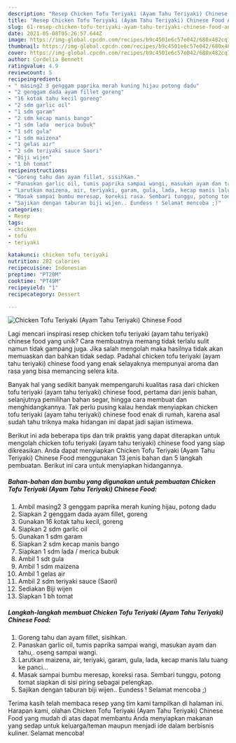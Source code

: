 ```yaml
---
description: "Resep Chicken Tofu Teriyaki (Ayam Tahu Teriyaki) Chinese Food Anti Gagal"
title: "Resep Chicken Tofu Teriyaki (Ayam Tahu Teriyaki) Chinese Food Anti Gagal"
slug: 61-resep-chicken-tofu-teriyaki-ayam-tahu-teriyaki-chinese-food-anti-gagal
date: 2021-05-08T05:26:57.644Z
image: https://img-global.cpcdn.com/recipes/b9c4501e6c57e042/680x482cq70/chicken-tofu-teriyaki-ayam-tahu-teriyaki-chinese-food-foto-resep-utama.jpg
thumbnail: https://img-global.cpcdn.com/recipes/b9c4501e6c57e042/680x482cq70/chicken-tofu-teriyaki-ayam-tahu-teriyaki-chinese-food-foto-resep-utama.jpg
cover: https://img-global.cpcdn.com/recipes/b9c4501e6c57e042/680x482cq70/chicken-tofu-teriyaki-ayam-tahu-teriyaki-chinese-food-foto-resep-utama.jpg
author: Cordelia Bennett
ratingvalue: 4.9
reviewcount: 5
recipeingredient:
- " masing2 3 genggam paprika merah kuning hijau potong dadu"
- "2 genggam dada ayam fillet goreng"
- "16 kotak tahu kecil goreng"
- "2 sdm garlic oil"
- "1 sdm garam"
- "2 sdm kecap manis bango"
- "1 sdm lada  merica bubuk"
- "1 sdt gula"
- "1 sdm maizena"
- "1 gelas air"
- "2 sdm teriyaki sauce Saori"
- "Biji wijen"
- "1 bh tomat"
recipeinstructions:
- "Goreng tahu dan ayam fillet, sisihkan."
- "Panaskan garlic oil, tumis paprika sampai wangi, masukan ayam dan tahu,. oseng sampai wangi."
- "Larutkan maizena, air, teriyaki, garam, gula, lada, kecap manis lalu tuang ke panci..."
- "Masak sampai bumbu meresap, koreksi rasa. Sembari tunggu, potong tomat siapkan di sisi piring sebagai pelengkap."
- "Sajikan dengan taburan biji wijen.. Eundess ! Selamat mencoba ;)"
categories:
- Resep
tags:
- chicken
- tofu
- teriyaki

katakunci: chicken tofu teriyaki 
nutrition: 282 calories
recipecuisine: Indonesian
preptime: "PT20M"
cooktime: "PT49M"
recipeyield: "1"
recipecategory: Dessert

---
```



![Chicken Tofu Teriyaki (Ayam Tahu Teriyaki) Chinese Food](https://img-global.cpcdn.com/recipes/b9c4501e6c57e042/680x482cq70/chicken-tofu-teriyaki-ayam-tahu-teriyaki-chinese-food-foto-resep-utama.jpg)

Lagi mencari inspirasi resep chicken tofu teriyaki (ayam tahu teriyaki) chinese food yang unik? Cara membuatnya memang tidak terlalu sulit namun tidak gampang juga. Jika salah mengolah maka hasilnya tidak akan memuaskan dan bahkan tidak sedap. Padahal chicken tofu teriyaki (ayam tahu teriyaki) chinese food yang enak selayaknya mempunyai aroma dan rasa yang bisa memancing selera kita.

Banyak hal yang sedikit banyak mempengaruhi kualitas rasa dari chicken tofu teriyaki (ayam tahu teriyaki) chinese food, pertama dari jenis bahan, selanjutnya pemilihan bahan segar, hingga cara membuat dan menghidangkannya. Tak perlu pusing kalau hendak menyiapkan chicken tofu teriyaki (ayam tahu teriyaki) chinese food enak di rumah, karena asal sudah tahu triknya maka hidangan ini dapat jadi sajian istimewa.




Berikut ini ada beberapa tips dan trik praktis yang dapat diterapkan untuk mengolah chicken tofu teriyaki (ayam tahu teriyaki) chinese food yang siap dikreasikan. Anda dapat menyiapkan Chicken Tofu Teriyaki (Ayam Tahu Teriyaki) Chinese Food menggunakan 13 jenis bahan dan 5 langkah pembuatan. Berikut ini cara untuk menyiapkan hidangannya.

<!--inarticleads1-->

##### Bahan-bahan dan bumbu yang digunakan untuk pembuatan Chicken Tofu Teriyaki (Ayam Tahu Teriyaki) Chinese Food:

1. Ambil  masing2 3 genggam paprika merah kuning hijau, potong dadu
1. Siapkan 2 genggam dada ayam fillet, goreng
1. Gunakan 16 kotak tahu kecil, goreng
1. Siapkan 2 sdm garlic oil
1. Gunakan 1 sdm garam
1. Siapkan 2 sdm kecap manis bango
1. Siapkan 1 sdm lada / merica bubuk
1. Ambil 1 sdt gula
1. Ambil 1 sdm maizena
1. Ambil 1 gelas air
1. Ambil 2 sdm teriyaki sauce (Saori)
1. Sediakan Biji wijen
1. Siapkan 1 bh tomat




<!--inarticleads2-->

##### Langkah-langkah membuat Chicken Tofu Teriyaki (Ayam Tahu Teriyaki) Chinese Food:

1. Goreng tahu dan ayam fillet, sisihkan.
1. Panaskan garlic oil, tumis paprika sampai wangi, masukan ayam dan tahu,. oseng sampai wangi.
1. Larutkan maizena, air, teriyaki, garam, gula, lada, kecap manis lalu tuang ke panci...
1. Masak sampai bumbu meresap, koreksi rasa. Sembari tunggu, potong tomat siapkan di sisi piring sebagai pelengkap.
1. Sajikan dengan taburan biji wijen.. Eundess ! Selamat mencoba ;)




Terima kasih telah membaca resep yang tim kami tampilkan di halaman ini. Harapan kami, olahan Chicken Tofu Teriyaki (Ayam Tahu Teriyaki) Chinese Food yang mudah di atas dapat membantu Anda menyiapkan makanan yang sedap untuk keluarga/teman maupun menjadi ide dalam berbisnis kuliner. Selamat mencoba!
